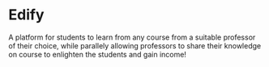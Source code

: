 # Edify

A platform for students to learn from any course from a suitable professor of their choice, while parallely allowing professors to share their knowledge on course to enlighten the students and gain income!
